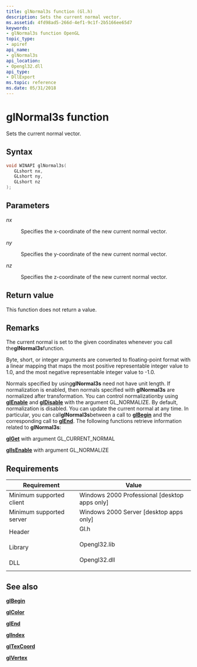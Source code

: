 ```yaml
---
title: glNormal3s function (Gl.h)
description: Sets the current normal vector.
ms.assetid: 4fd98ad5-266d-4ef1-9c1f-2b5166ee65d7
keywords:
- glNormal3s function OpenGL
topic_type:
- apiref
api_name:
- glNormal3s
api_location:
- Opengl32.dll
api_type:
- DllExport
ms.topic: reference
ms.date: 05/31/2018
---
```


# glNormal3s function

Sets the current normal vector.

## Syntax


```C++
void WINAPI glNormal3s(
   GLshort nx,
   GLshort ny,
   GLshort nz
);
```



## Parameters

<dl> <dt>

*nx* 
</dt> <dd>

Specifies the x-coordinate of the new current normal vector.

</dd> <dt>

*ny* 
</dt> <dd>

Specifies the y-coordinate of the new current normal vector.

</dd> <dt>

*nz* 
</dt> <dd>

Specifies the z-coordinate of the new current normal vector.

</dd> </dl>

## Return value

This function does not return a value.

## Remarks

The current normal is set to the given coordinates whenever you call the**glNormal3s**function.

Byte, short, or integer arguments are converted to floating-point format with a linear mapping that maps the most positive representable integer value to 1.0, and the most negative representable integer value to -1.0.

Normals specified by using**glNormal3s** need not have unit length. If normalization is enabled, then normals specified with **glNormal3s** are normalized after transformation. You can control normalizationby using [**glEnable**](glenable.md) and [**glDisable**](gldisable.md) with the argument GL\_NORMALIZE. By default, normalization is disabled. You can update the current normal at any time. In particular, you can call**glNormal3s**between a call to [**glBegin**](glbegin.md) and the corresponding call to [**glEnd**](glend.md). The following functions retrieve information related to **glNormal3s**:

[**glGet**](glgetbooleanv--glgetdoublev--glgetfloatv--glgetintegerv.md) with argument GL\_CURRENT\_NORMAL

[**glIsEnable**](glisenabled.md) with argument GL\_NORMALIZE

## Requirements



| Requirement | Value |
|-------------------------------------|-----------------------------------------------------------------------------------------|
| Minimum supported client<br/> | Windows 2000 Professional \[desktop apps only\]<br/>                              |
| Minimum supported server<br/> | Windows 2000 Server \[desktop apps only\]<br/>                                    |
| Header<br/>                   | <dl> <dt>Gl.h</dt> </dl>         |
| Library<br/>                  | <dl> <dt>Opengl32.lib</dt> </dl> |
| DLL<br/>                      | <dl> <dt>Opengl32.dll</dt> </dl> |



## See also

<dl> <dt>

[**glBegin**](glbegin.md)
</dt> <dt>

[**glColor**](glcolor-functions.md)
</dt> <dt>

[**glEnd**](glend.md)
</dt> <dt>

[**glIndex**](glindex-functions.md)
</dt> <dt>

[**glTexCoord**](gltexcoord-functions.md)
</dt> <dt>

[**glVertex**](glvertex-functions.md)
</dt> </dl>

 

 





